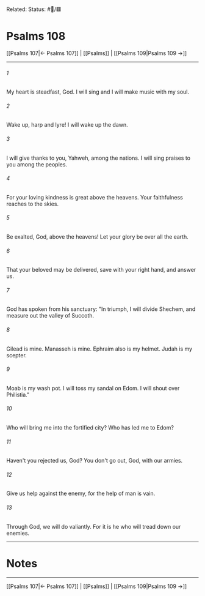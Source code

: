 Related:
Status: #📖/🟥
# Psalms 108

[[Psalms 107|← Psalms 107]] | [[Psalms]] | [[Psalms 109|Psalms 109 →]]
***



###### 1 
My heart is steadfast, God. I will sing and I will make music with my soul. 

###### 2 
Wake up, harp and lyre! I will wake up the dawn. 

###### 3 
I will give thanks to you, Yahweh, among the nations. I will sing praises to you among the peoples. 

###### 4 
For your loving kindness is great above the heavens. Your faithfulness reaches to the skies. 

###### 5 
Be exalted, God, above the heavens! Let your glory be over all the earth. 

###### 6 
That your beloved may be delivered, save with your right hand, and answer us. 

###### 7 
God has spoken from his sanctuary: "In triumph, I will divide Shechem, and measure out the valley of Succoth. 

###### 8 
Gilead is mine. Manasseh is mine. Ephraim also is my helmet. Judah is my scepter. 

###### 9 
Moab is my wash pot. I will toss my sandal on Edom. I will shout over Philistia." 

###### 10 
Who will bring me into the fortified city? Who has led me to Edom? 

###### 11 
Haven't you rejected us, God? You don't go out, God, with our armies. 

###### 12 
Give us help against the enemy, for the help of man is vain. 

###### 13 
Through God, we will do valiantly. For it is he who will tread down our enemies.

---
# Notes


***
[[Psalms 107|← Psalms 107]] | [[Psalms]] | [[Psalms 109|Psalms 109 →]]
